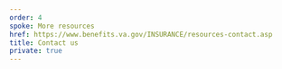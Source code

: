 ```yaml
---
order: 4
spoke: More resources
href: https://www.benefits.va.gov/INSURANCE/resources-contact.asp
title: Contact us
private: true
---
```

